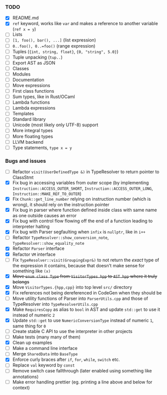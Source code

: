 ### TODO

- [x] README.md
- [x] `ref` keyword, works like `var` and makes a reference to another variable
  (`ref x = y`)
- [ ] Lists
- [ ] `[1, foo(), bar(), ...]` (list expression)
- [ ] `0..foo(), 0..=foo()` (range expression)
- [ ] Tuples (`{int, string, float}`, `{0, "string", 5.0}`)
- [ ] Tuple unpacking (`tup..`)
- [ ] Export AST as JSON
- [ ] Classes
- [ ] Modules
- [ ] Documentation
- [ ] Move expressions
- [ ] First class functions
- [ ] Sum types, like in Rust/OCaml
- [ ] Lambda functions
- [ ] Lambda expressions
- [ ] Templates
- [ ] Standard library
- [ ] Unicode (most likely only UTF-8) support
- [ ] More integral types
- [ ] More floating types
- [ ] LLVM backend
- [ ] Type statements, `type x = y`

### Bugs and issues

- [ ] Refactor `visit(UserDefinedType &)` in TypeResolver to return pointer to
  ClassStmt
- [x] Fix bug in accessing variables from outer scope (by implementing
  `Instruction::ACCESS_OUTER_SHORT`, `Instruction::ACCESS_OUTER_LONG`,
  `Instruction::MAKE_REF_TO_OUTER`)
- [x] Fix `Chunk::get_line_number` relying on instruction number (which is
  wrong), it should rely on the instruction pointer
- [x] Fix bug in parser where function defined inside class with same name as
  one outside causes an error
- [x] Fix bug with control flow flowing off the end of a function leading to
  interpreter halting
- [x] Fix bug with Parser segfaulting when `infix` is `nullptr`, like in `i++`
- [ ] Refactor `TypeResolver::show_conversion_note`, `TypeResolver::show_equality_note`
- [x] Refactor `Parser` interface
- [x] Refactor `VM` interface
- [ ] Fix `TypeResolver::visit(GroupingExpr&)` to not return the *exact* type of the expression
  it contains, because that doesn't make sense for something like `(x)`
- [x] ~~Move `enum class Type` from `VisitorTypes.hpp` to `AST.hpp` where it truly belongs~~
- [x] Move `VisitorTypes.{hpp,cpp}` into top level `src/` directory
- [x] Fix references not being dereferenced in CodeGen when they should be
- [ ] Move utility functions of Parser into `ParserUtils.cpp` and those of TypeResolver into
  `TypeResolverUtils.cpp`
- [x] Make `RequiresCopy` as alias to `bool` in AST and update `std::get` to use it instead of
numeric `2`
- [x] Update `std::get` to use `NumericConversionType` instead of numeric `1`, same thing for `0`
- [ ] Create stable C API to use the interpreter in other projects
- [ ] Make tests (many many of them)
- [x] Clean up examples
- [ ] Make a command line interface
- [ ] Merge `SharedData` into `BaseType`
- [x] Enforce curly braces after `if`, `for`, `while`, `switch` etc.
- [ ] Replace `val` keyword by `const`
- [ ] Remove switch case fallthrough (later enabled using something like annotations)
- [ ] Make error handling prettier (eg. printing a line above and below for context)